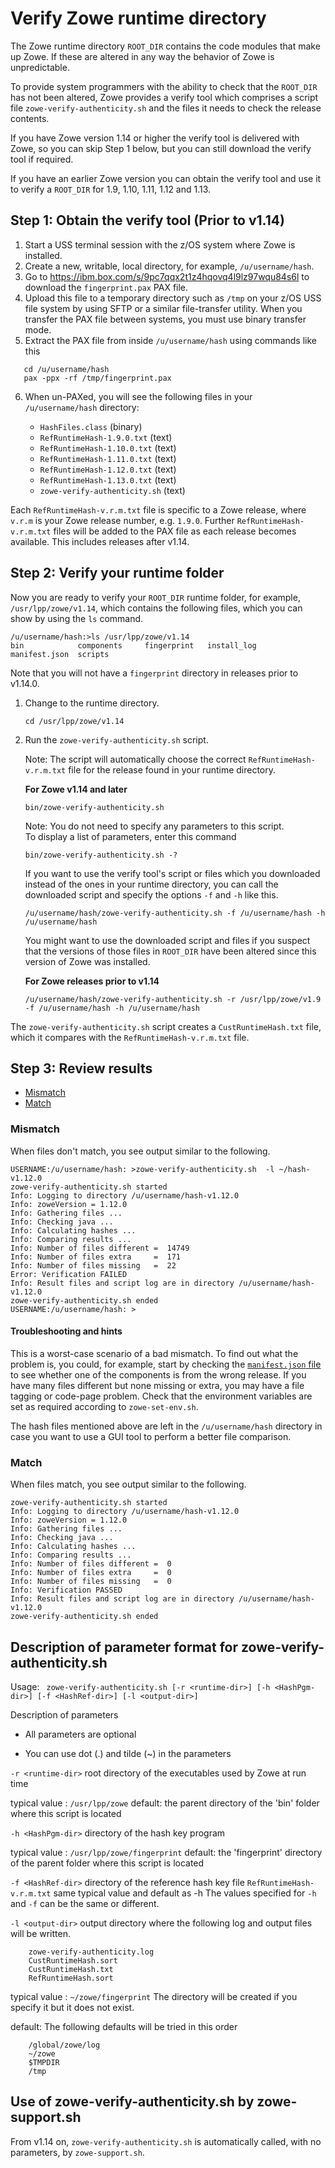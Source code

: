 # Verify Zowe runtime directory

The Zowe runtime directory `ROOT_DIR` contains the code modules that make up Zowe.  If these are altered in any way the behavior of Zowe is unpredictable.  

To provide system programmers with the ability to check that the `ROOT_DIR` has not been altered, Zowe provides a verify tool which comprises a script file `zowe-verify-authenticity.sh` and the files it needs to check the release contents. 

If you have Zowe version 1.14 or higher the verify tool is delivered with Zowe, so you can skip Step 1 below,
but you can still download the verify tool if required.  

If you have an earlier Zowe version you can obtain the verify tool and use it to verify a `ROOT_DIR` for 1.9, 1.10, 1.11, 1.12 and 1.13.  

## Step 1: Obtain the verify tool (Prior to v1.14)

1. Start a USS terminal session with the z/OS system where Zowe is installed.  
2. Create a new, writable, local directory, for example, `/u/username/hash`.
3. Go to https://ibm.box.com/s/9pc7qqx2t1z4hqovq4l9lz97wqu84s6l to download the `fingerprint.pax` PAX file.
4. Upload this file to a temporary directory such as `/tmp` on your z/OS USS file system 
by using SFTP or a similar file-transfer utility. 
When you transfer the PAX file between systems, you must use binary transfer mode.
5. Extract the PAX file from inside `/u/username/hash` using commands like this
```
   cd /u/username/hash
   pax -ppx -rf /tmp/fingerprint.pax
```
6. When un-PAXed, you will see the following files in your `/u/username/hash` directory:

   - `HashFiles.class` (binary)
   - `RefRuntimeHash-1.9.0.txt` (text)  
   - `RefRuntimeHash-1.10.0.txt` (text)  
   - `RefRuntimeHash-1.11.0.txt` (text)  
   - `RefRuntimeHash-1.12.0.txt` (text)  
   - `RefRuntimeHash-1.13.0.txt` (text) 
   - `zowe-verify-authenticity.sh` (text)

Each `RefRuntimeHash-v.r.m.txt` file is specific to a Zowe release, where `v.r.m` is your Zowe release number, e.g. `1.9.0`.  Further 
`RefRuntimeHash-v.r.m.txt` files will be added to the PAX file as each release becomes available.  This includes releases after v1.14.  



## Step 2: Verify your runtime folder

Now you are ready to verify your `ROOT_DIR` runtime folder, for example, `/usr/lpp/zowe/v1.14`, which contains the following files, which you can show by using the `ls` command. 

```
/u/username/hash:>ls /usr/lpp/zowe/v1.14
bin            components     fingerprint   install_log    manifest.json  scripts
```
Note that you will not have a `fingerprint` directory in releases prior to v1.14.0.  

1. Change to the runtime directory. 
   ```
   cd /usr/lpp/zowe/v1.14
   ``` 

2. Run the `zowe-verify-authenticity.sh` script.

   Note: The script will automatically choose the
   correct `RefRuntimeHash-v.r.m.txt` file for the release found in your runtime directory.

   **For Zowe v1.14 and later** 

   ```
   bin/zowe-verify-authenticity.sh
   ``` 
   Note: You do not need to specify any parameters to this script.  
   To display a list of parameters, enter this command
   ```
   bin/zowe-verify-authenticity.sh -?
   ```

   If you want to use the verify tool's script or files which you downloaded
   instead of the ones in your runtime directory, you can call the downloaded script and specify the options `-f` and `-h` like this.
   
   ```
   /u/username/hash/zowe-verify-authenticity.sh -f /u/username/hash -h /u/username/hash
   ```
   You might want to use the downloaded script and files if you suspect that the versions of those files in `ROOT_DIR` 
   have been altered since this version of Zowe was installed.  
   <!-- The script and files in `ROOT_DIR` 
   are interoperable with the ones you downloaded, so you can use them in any combination.  
   The exception to this is the `zowe-verify-authenticity.sh` script in `ROOT_DIR/bin`, which is not backwards-compatible
   with Zowe runtimes prior to v1.12, so you should use the version from the zipfile instead. 
   This will affect you only if you are using the `zowe-verify-authenticity.sh` script in `ROOT_DIR/bin`,
   which is in v1.14 and above, to check a runtime prior to v1.12.
   This is an unlikely scenario unless you have more than one Zowe release installed.
   -->

   **For Zowe releases prior to v1.14**
   ```
   /u/username/hash/zowe-verify-authenticity.sh -r /usr/lpp/zowe/v1.9 -f /u/username/hash -h /u/username/hash
   ```

The `zowe-verify-authenticity.sh` script creates a `CustRuntimeHash.txt` file, which it compares with the `RefRuntimeHash-v.r.m.txt` file.  

## Step 3: Review results

- [Mismatch](#mismatch)
- [Match](#match)

### Mismatch

When files don't match, you see output similar to the following. 

```
USERNAME:/u/username/hash: >zowe-verify-authenticity.sh  -l ~/hash-v1.12.0 
zowe-verify-authenticity.sh started
Info: Logging to directory /u/username/hash-v1.12.0
Info: zoweVersion = 1.12.0
Info: Gathering files ...
Info: Checking java ...
Info: Calculating hashes ...
Info: Comparing results ...
Info: Number of files different =  14749
Info: Number of files extra     =  171
Info: Number of files missing   =  22
Error: Verification FAILED
Info: Result files and script log are in directory /u/username/hash-v1.12.0
zowe-verify-authenticity.sh ended
USERNAME:/u/username/hash: >
```
#### Troubleshooting and hints

This is a worst-case scenario of a bad mismatch.  To find out what the problem is, you could, for example, start by checking the [`manifest.json` file](troubleshoot-zowe-release.md#check-the-zowe-release-number) to see whether one of the components is from the wrong release.
If you have many files different but none missing or extra, you may have a file tagging or
code-page problem.  Check that the environment variables are set as required according to 
`zowe-set-env.sh`.  

The hash files mentioned above are left in the `/u/username/hash` directory in case you want to use a GUI tool to perform a better file comparison.

### Match

When files match, you see output similar to the following. 

```
zowe-verify-authenticity.sh started
Info: Logging to directory /u/username/hash-v1.12.0
Info: zoweVersion = 1.12.0
Info: Gathering files ...
Info: Checking java ...
Info: Calculating hashes ...
Info: Comparing results ...
Info: Number of files different =  0
Info: Number of files extra     =  0
Info: Number of files missing   =  0
Info: Verification PASSED
Info: Result files and script log are in directory /u/username/hash-v1.12.0
zowe-verify-authenticity.sh ended
```

## Description of parameter format for zowe-verify-authenticity.sh

Usage:
`
zowe-verify-authenticity.sh [-r <runtime-dir>] [-h <HashPgm-dir>] [-f <HashRef-dir>] [-l <output-dir>]`

Description of parameters

   - All parameters are optional

   - You can use dot (.) and tilde (~) in the parameters

`-r <runtime-dir>` root directory of the executables used by Zowe at run time

typical value : `/usr/lpp/zowe`
default: the parent directory of the 'bin' folder where this script is located

`-h <HashPgm-dir>` directory of the hash key program

typical value : `/usr/lpp/zowe/fingerprint`
default: the 'fingerprint' directory of the parent folder where this script is located

`-f <HashRef-dir>` directory of the reference hash key file `RefRuntimeHash-v.r.m.txt`
same typical value and default as -h
The values specified for `-h` and `-f` can be the same or different.

`-l <output-dir>`  output directory where the following log and output files will be written.
```
    zowe-verify-authenticity.log
    CustRuntimeHash.sort
    CustRuntimeHash.txt 
    RefRuntimeHash.sort  
```
typical value : `~/zowe/fingerprint`
The directory will be created if you specify it but it does not exist.

default: The following defaults will be tried in this order
```
    /global/zowe/log 
    ~/zowe 
    $TMPDIR
    /tmp
```
## Use of zowe-verify-authenticity.sh by zowe-support.sh

From v1.14 on, `zowe-verify-authenticity.sh` is automatically called, with no parameters, by `zowe-support.sh`.  


